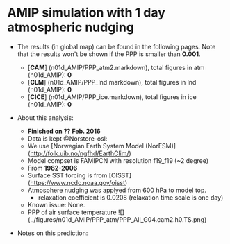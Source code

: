 AMIP simulation with 1 day atmospheric nudging 
==========

  * The results (in global map) can be found in the following pages. Note that the results won't be shown if the PPP is smaller than __0.001__.

    * [__CAM__] (n01d_AMIP/PPP_atm2.markdown), total figures in atm (n01d_AMIP): __0__
    * [__CLM__] (n01d_AMIP/PPP_lnd.markdown), total figures in lnd (n01d_AMIP): __0__
    * [__CICE__] (n01d_AMIP/PPP_ice.markdown), total figures in ice (n01d_AMIP): __0__

  * About this analysis:
    * __Finished on ?? Feb. 2016__
    * Data is kept @Norstore-osl:
    * We use [Norwegian Earth System Model (NorESM)] (http://folk.uib.no/ngfhd/EarthClim/)
    * Model compset is FAMIPCN with resolution f19_f19 (~2 degree)
    * From __1982-2006__
    * Surface SST forcing is from [OISST] (https://www.ncdc.noaa.gov/oisst) 
    * Atmosphere nudging was applyed from 600 hPa to model top.
      * relaxation coefficient is 0.0208 (relaxation time scale is one day)
    * Known issue: None. 
    * PPP of air surface temperature  ![] (../figures/n01d_AMIP/PPP_atm/PPP_All_G04.cam2.h0.TS.png)
  * Notes on this prediction:

